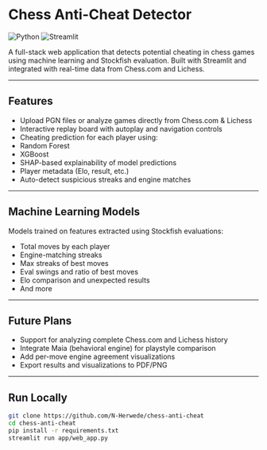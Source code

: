 # Chess Anti-Cheat Detector

![Python](https://img.shields.io/badge/Python-3.10+-blue)
![Streamlit](https://img.shields.io/badge/Streamlit-App-brightgreen)

A full-stack web application that detects potential cheating in chess games using machine learning and Stockfish evaluation. Built with Streamlit and integrated with real-time data from Chess.com and Lichess.

---

##  Features

-  Upload PGN files or analyze games directly from Chess.com & Lichess
-  Interactive replay board with autoplay and navigation controls
-  Cheating prediction for each player using:
  - Random Forest
  - XGBoost
-  SHAP-based explainability of model predictions
-  Player metadata (Elo, result, etc.)
-  Auto-detect suspicious streaks and engine matches

---

## Machine Learning Models

Models trained on features extracted using Stockfish evaluations:

- Total moves by each player
- Engine-matching streaks
- Max streaks of best moves
- Eval swings and ratio of best moves
- Elo comparison and unexpected results
- And more

---

## Future Plans

- Support for analyzing complete Chess.com and Lichess history
- Integrate Maia (behavioral engine) for playstyle comparison
- Add per-move engine agreement visualizations
- Export results and visualizations to PDF/PNG

 ---

##  Run Locally

```bash
git clone https://github.com/N-Herwede/chess-anti-cheat
cd chess-anti-cheat
pip install -r requirements.txt
streamlit run app/web_app.py
